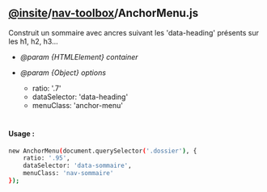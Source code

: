 ## [@insite](../../README.md)/[nav-toolbox](../README.md)/AnchorMenu.js

Construit un sommaire avec ancres suivant les 'data-heading' présents sur les h1, h2, h3... 

* *@param {HTMLElement} container*

* *@param {Object} options*
    * ratio: '.7'
    * dataSelector: 'data-heading'
    * menuClass: 'anchor-menu'

#

#### Usage :


```bash
new AnchorMenu(document.querySelector('.dossier'), {
    ratio: '.95',
    dataSelector: 'data-sommaire',
    menuClass: 'nav-sommaire'
});
```

 